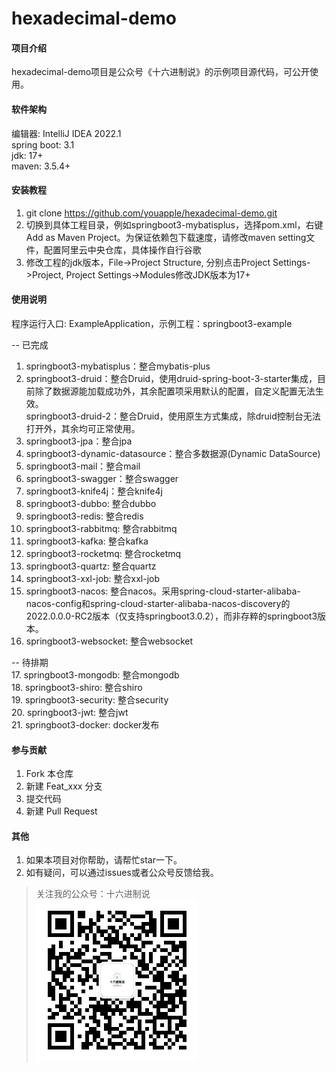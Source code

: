 # hexadecimal-demo

#### 项目介绍

hexadecimal-demo项目是公众号《十六进制说》的示例项目源代码，可公开使用。  

#### 软件架构

编辑器: IntelliJ IDEA 2022.1  
spring boot: 3.1  
jdk: 17+  
maven: 3.5.4+  

#### 安装教程

1. git clone https://github.com/youapple/hexadecimal-demo.git
2. 切换到具体工程目录，例如springboot3-mybatisplus，选择pom.xml，右键Add as Maven Project。为保证依赖包下载速度，请修改maven setting文件，配置阿里云中央仓库，具体操作自行谷歌
3. 修改工程的jdk版本，File->Project Structure, 分别点击Project Settings->Project, Project Settings->Modules修改JDK版本为17+

#### 使用说明

程序运行入口: ExampleApplication，示例工程：springboot3-example  

-- 已完成  
1. springboot3-mybatisplus：整合mybatis-plus  
2. springboot3-druid：整合Druid，使用druid-spring-boot-3-starter集成，目前除了数据源能加载成功外，其余配置项采用默认的配置，自定义配置无法生效。  
   springboot3-druid-2：整合Druid，使用原生方式集成，除druid控制台无法打开外，其余均可正常使用。
3. springboot3-jpa：整合jpa  
4. springboot3-dynamic-datasource：整合多数据源(Dynamic DataSource)  
5. springboot3-mail：整合mail  
6. springboot3-swagger：整合swagger  
7. springboot3-knife4j：整合knife4j  
8. springboot3-dubbo: 整合dubbo  
9. springboot3-redis: 整合redis  
10. springboot3-rabbitmq: 整合rabbitmq  
11. springboot3-kafka: 整合kafka  
12. springboot3-rocketmq: 整合rocketmq  
13. springboot3-quartz: 整合quartz  
14. springboot3-xxl-job: 整合xxl-job
15. springboot3-nacos: 整合nacos。采用spring-cloud-starter-alibaba-nacos-config和spring-cloud-starter-alibaba-nacos-discovery的2022.0.0.0-RC2版本（仅支持springboot3.0.2），而非存粹的springboot3版本。
16. springboot3-websocket: 整合websocket

-- 待排期  
17. springboot3-mongodb: 整合mongodb  
18. springboot3-shiro: 整合shiro   
19. springboot3-security: 整合security  
20. springboot3-jwt: 整合jwt  
21. springboot3-docker: docker发布  

#### 参与贡献

1. Fork 本仓库
2. 新建 Feat_xxx 分支
3. 提交代码
4. 新建 Pull Request

#### 其他
1. 如果本项目对你帮助，请帮忙star一下。
2. 如有疑问，可以通过issues或者公众号反馈给我。

> 关注我的公众号：十六进制说    
![十六进制说](qrcode_hexadecimal.jpg)  
